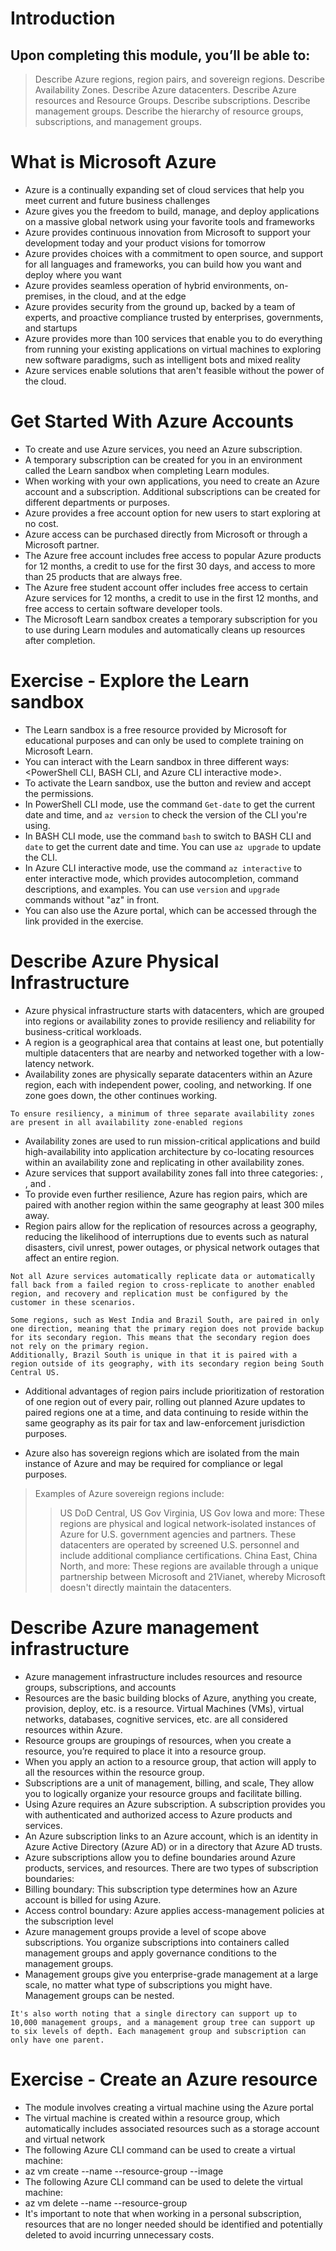 # Introduction #

## Upon completing this module, you’ll be able to:
>Describe Azure regions, region pairs, and sovereign regions.
>Describe Availability Zones.
>Describe Azure datacenters.
>Describe Azure resources and Resource Groups.
>Describe subscriptions.
>Describe management groups.
>Describe the hierarchy of resource groups, subscriptions, and management groups.

# What is Microsoft Azure #

* Azure is a continually expanding set of cloud services that help you meet current and future business challenges
* Azure gives you the freedom to build, manage, and deploy applications on a massive global network using your favorite tools and frameworks
* Azure provides continuous innovation from Microsoft to support your development today and your product visions for tomorrow
* Azure provides choices with a commitment to open source, and support for all languages and frameworks, you can build how you want and deploy where you want
* Azure provides seamless operation of hybrid environments, on-premises, in the cloud, and at the edge
* Azure provides security from the ground up, backed by a team of experts, and proactive compliance trusted by enterprises, governments, and startups
* Azure provides more than 100 services that enable you to do everything from running your existing applications on virtual machines to exploring new software paradigms, such as intelligent bots and mixed reality
* Azure services enable solutions that aren't feasible without the power of the cloud.

# Get Started With Azure Accounts #

* To create and use Azure services, you need an Azure subscription.
* A temporary subscription can be created for you in an environment called the Learn sandbox when completing Learn modules.
* When working with your own applications, you need to create an Azure account and a subscription. Additional subscriptions can be created for different departments or purposes.
* Azure provides a free account option for new users to start exploring at no cost.
* Azure access can be purchased directly from Microsoft or through a Microsoft partner.
* The Azure free account includes free access to popular Azure products for 12 months, a credit to use for the first 30 days, and access to more than 25 products that are always free.
* The Azure free student account offer includes free access to certain Azure services for 12 months, a credit to use in the first 12 months, and free access to certain software developer tools.
* The Microsoft Learn sandbox creates a temporary subscription for you to use during Learn modules and automatically cleans up resources after completion.

# Exercise - Explore the Learn sandbox #

* The Learn sandbox is a free resource provided by Microsoft for educational purposes and can only be used to complete training on Microsoft Learn.
* You can interact with the Learn sandbox in three different ways: <PowerShell CLI, BASH CLI, and Azure CLI interactive mode>.
* To activate the Learn sandbox, use the <Activate sandbox> button and review and accept the permissions.
* In PowerShell CLI mode, use the command `Get-date` to get the current date and time, and `az version` to check the version of the CLI you're using.
* In BASH CLI mode, use the command `bash` to switch to BASH CLI and `date` to get the current date and time. You can use `az upgrade` to update the CLI.
* In Azure CLI interactive mode, use the command `az interactive` to enter interactive mode, which provides autocompletion, command descriptions, and examples. You can use `version` and `upgrade` commands without "az" in front.
* You can also use the Azure portal, which can be accessed through the link provided in the exercise.

# Describe Azure Physical Infrastructure #

* Azure physical infrastructure starts with datacenters, which are grouped into regions or availability zones to provide resiliency and reliability for business-critical workloads.
* A region is a geographical area that contains at least one, but potentially multiple datacenters that are nearby and networked together with a low-latency network.
* Availability zones are physically separate datacenters within an Azure region, each with independent power, cooling, and networking. If one zone goes down, the other continues working.
```
To ensure resiliency, a minimum of three separate availability zones are present in all availability zone-enabled regions
```
* Availability zones are used to run mission-critical applications and build high-availability into application architecture by co-locating resources within an availability zone and replicating in other availability zones.
* Azure services that support availability zones fall into three categories: <zonal services>, <zone-redundant services>, and <non-regional services>.
* To provide even further resilience, Azure has region pairs, which are paired with another region within the same geography at least 300 miles away.
* Region pairs allow for the replication of resources across a geography, reducing the likelihood of interruptions due to events such as natural disasters, civil unrest, power outages, or physical network outages that affect an entire region.
```
Not all Azure services automatically replicate data or automatically fall back from a failed region to cross-replicate to another enabled region, and recovery and replication must be configured by the customer in these scenarios.
```
```
Some regions, such as West India and Brazil South, are paired in only one direction, meaning that the primary region does not provide backup for its secondary region. This means that the secondary region does not rely on the primary region.
Additionally, Brazil South is unique in that it is paired with a region outside of its geography, with its secondary region being South Central US.
```
* Additional advantages of region pairs include prioritization of restoration of one region out of every pair, rolling out planned Azure updates to paired regions one at a time, and data continuing to reside within the same geography as its pair for tax and law-enforcement jurisdiction purposes.

* Azure also has sovereign regions which are isolated from the main instance of Azure and may be required for compliance or legal purposes.
>Examples of Azure sovereign regions include:
>>US DoD Central, US Gov Virginia, US Gov Iowa and more: These regions are physical and logical network-isolated instances of Azure for U.S. government agencies and partners. These datacenters are operated by screened U.S. personnel and include additional compliance certifications.
>>China East, China North, and more: These regions are available through a unique partnership between Microsoft and 21Vianet, whereby Microsoft doesn't directly maintain the datacenters.

# Describe Azure management infrastructure #

* Azure management infrastructure includes resources and resource groups, subscriptions, and accounts
* Resources are the basic building blocks of Azure, anything you create, provision, deploy, etc. is a resource. Virtual Machines (VMs), virtual networks, databases, cognitive services, etc. are all considered resources within Azure.
* Resource groups are groupings of resources, when you create a resource, you’re required to place it into a resource group.
* When you apply an action to a resource group, that action will apply to all the resources within the resource group.
* Subscriptions are a unit of management, billing, and scale, They allow you to logically organize your resource groups and facilitate billing.
* Using Azure requires an Azure subscription. A subscription provides you with authenticated and authorized access to Azure products and services.
* An Azure subscription links to an Azure account, which is an identity in Azure Active Directory (Azure AD) or in a directory that Azure AD trusts.
* Azure subscriptions allow you to define boundaries around Azure products, services, and resources. There are two types of subscription boundaries:
* Billing boundary: This subscription type determines how an Azure account is billed for using Azure.
* Access control boundary: Azure applies access-management policies at the subscription level
* Azure management groups provide a level of scope above subscriptions. You organize subscriptions into containers called management groups and apply governance conditions to the management groups.
* Management groups give you enterprise-grade management at a large scale, no matter what type of subscriptions you might have. Management groups can be nested.

```
It's also worth noting that a single directory can support up to 10,000 management groups, and a management group tree can support up to six levels of depth. Each management group and subscription can only have one parent.
```
# Exercise - Create an Azure resource #

* The module involves creating a virtual machine using the Azure portal
* The virtual machine is created within a resource group, which automatically includes associated resources such as a storage account and virtual network
* The following Azure CLI command can be used to create a virtual machine:
* az vm create --name <your-vm-name> --resource-group <your-resource-group-name> --image <image-name>
* The following Azure CLI command can be used to delete the virtual machine:
* az vm delete --name <your-vm-name> --resource-group <your-resource-group-name>
* It's important to note that when working in a personal subscription, resources that are no longer needed should be identified and potentially deleted to avoid incurring unnecessary costs.